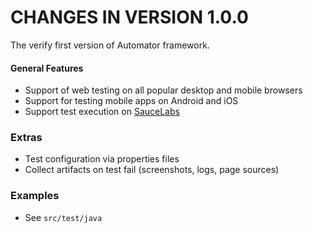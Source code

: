 CHANGES IN VERSION 1.0.0
===================================

The verify first version of Automator framework.

#### General Features
- Support of web testing on all popular desktop and mobile browsers
- Support for testing mobile apps on Android and iOS
- Support test execution on [SauceLabs](https://saucelabs.com/)

### Extras
- Test configuration via properties files
- Collect artifacts on test fail (screenshots, logs, page sources)

### Examples
- See `src/test/java`